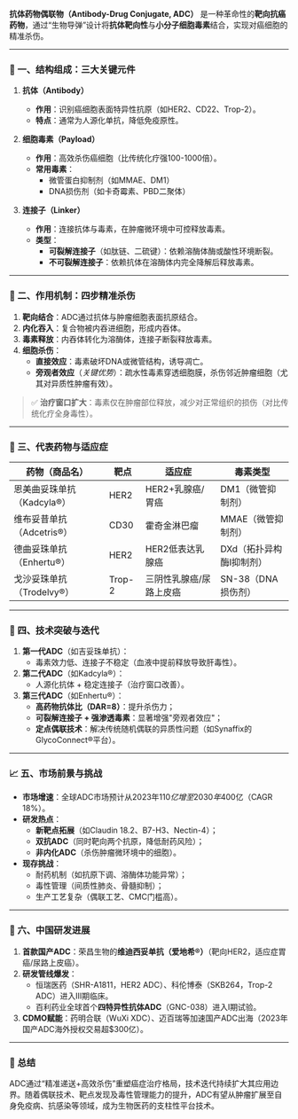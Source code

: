 **抗体药物偶联物（Antibody-Drug Conjugate, ADC）** 是一种革命性的**靶向抗癌药物**，通过“生物导弹”设计将**抗体靶向性**与**小分子细胞毒素**结合，实现对癌细胞的精准杀伤。

---

### 🧬 一、结构组成：三大关键元件  
1. **抗体（Antibody）**  
   - **作用**：识别癌细胞表面特异性抗原（如HER2、CD22、Trop-2）。  
   - **特点**：通常为人源化单抗，降低免疫原性。  

2. **细胞毒素（Payload）**  
   - **作用**：高效杀伤癌细胞（比传统化疗强100-1000倍）。  
   - **常用毒素**：  
     - 微管蛋白抑制剂（如MMAE、DM1）  
     - DNA损伤剂（如卡奇霉素、PBD二聚体）  

3. **连接子（Linker）**  
   - **作用**：连接抗体与毒素，在肿瘤微环境中可控释放毒素。  
   - **类型**：  
     - **可裂解连接子**（如肽链、二硫键）：依赖溶酶体酶或酸性环境断裂。  
     - **不可裂解连接子**：依赖抗体在溶酶体内完全降解后释放毒素。  

---

### 🎯 二、作用机制：四步精准杀伤  
1. **靶向结合**：ADC通过抗体与肿瘤细胞表面抗原结合。  
2. **内化吞入**：复合物被内吞进细胞，形成内吞体。  
3. **毒素释放**：内吞体转化为溶酶体，连接子断裂释放毒素。  
4. **细胞杀伤**：  
   - **直接效应**：毒素破坏DNA或微管结构，诱导凋亡。  
   - **旁观者效应**（*关键优势*）：疏水性毒素穿透细胞膜，杀伤邻近肿瘤细胞（尤其对异质性肿瘤有效）。  

> ✅ **治疗窗口扩大**：毒素仅在肿瘤部位释放，减少对正常组织的损伤（对比传统化疗全身毒性）。

---

### 💊 三、代表药物与适应症  
| **药物（商品名）** | **靶点** | **适应症**                  | **毒素类型**       |  
|-------------------|----------|----------------------------|-------------------|  
| 恩美曲妥珠单抗（Kadcyla®） | HER2     | HER2+乳腺癌/胃癌           | DM1（微管抑制剂） |  
| 维布妥昔单抗（Adcetris®） | CD30     | 霍奇金淋巴瘤               | MMAE（微管抑制剂）|  
| 德曲妥珠单抗（Enhertu®） | HER2     | HER2低表达乳腺癌           | DXd（拓扑异构酶I抑制剂） |  
| 戈沙妥珠单抗（Trodelvy®） | Trop-2   | 三阴性乳腺癌/尿路上皮癌    | SN-38（DNA损伤剂）|  

---

### 🌟 四、技术突破与迭代  
1. **第一代ADC**（如吉妥珠单抗）：  
   - 毒素效力低、连接子不稳定（血液中提前释放导致肝毒性）。  
2. **第二代ADC**（如Kadcyla®）：  
   - 人源化抗体 + 稳定连接子（治疗窗口改善）。  
3. **第三代ADC**（如Enhertu®）：  
   - **高药物抗体比（DAR=8）**：提升杀伤力；  
   - **可裂解连接子 + 强渗透毒素**：显著增强"旁观者效应"；  
   - **定点偶联技术**：解决传统随机偶联的异质性问题（如Synaffix的GlycoConnect®平台）。  

---

### 📈 五、市场前景与挑战  
- **市场增速**：全球ADC市场预计从2023年$110亿增至2030年$400亿（CAGR 18%）。  
- **研发热点**：  
  - **新靶点拓展**（如Claudin 18.2、B7-H3、Nectin-4）；  
  - **双抗ADC**（同时靶向两个抗原，降低耐药风险）；  
  - **非内化ADC**（杀伤肿瘤微环境中的细胞）。  
- **现存挑战**：  
  - 耐药机制（如抗原下调、溶酶体功能异常）；  
  - 毒性管理（间质性肺炎、骨髓抑制）；  
  - 生产工艺复杂（偶联工艺、CMC门槛高）。  

---

### 🧪 六、中国研发进展  
1. **首款国产ADC**：荣昌生物的**维迪西妥单抗（爱地希®）**（靶向HER2，适应症胃癌/尿路上皮癌）。  
2. **研发管线爆发**：  
   - 恒瑞医药（SHR-A1811，HER2 ADC）、科伦博泰（SKB264，Trop-2 ADC）进入III期临床。  
   - 百利药业全球首个**四特异性抗体ADC**（GNC-038）进入I期试验。  
3. **CDMO赋能**：药明合联（WuXi XDC）、迈百瑞等加速国产ADC出海（2023年国产ADC海外授权交易超$300亿）。  

---

### 💎 总结  
ADC通过“精准递送+高效杀伤”重塑癌症治疗格局，技术迭代持续扩大其应用边界。随着偶联技术、靶点发现及毒性管理能力的提升，ADC有望从肿瘤扩展至自身免疫病、抗感染等领域，成为生物医药的支柱性平台技术。